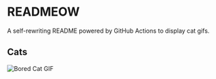 # READMEOW

A self-rewriting README powered by GitHub Actions to display cat gifs.

## Cats

![Bored Cat GIF](https://media2.giphy.com/media/mlvseq9yvZhba/200.gif?cid=9acd02daaog9718e1g1emg78nnpwocf83ogogll0sm20ju5d&ep=v1_gifs_search&rid=200.gif&ct=g)
